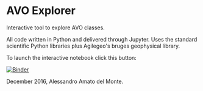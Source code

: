 # AVO Explorer

Interactive tool to explore AVO classes.

All code written in Python and delivered through Jupyter. Uses the standard scientific Python libraries plus Agilegeo's bruges geophysical library.

To launch the interactive notebook click this button:

[![Binder](http://mybinder.org/badge.svg)](http://mybinder.org:/repo/aadm/avo_explorer)


December 2016, Alessandro Amato del Monte.
